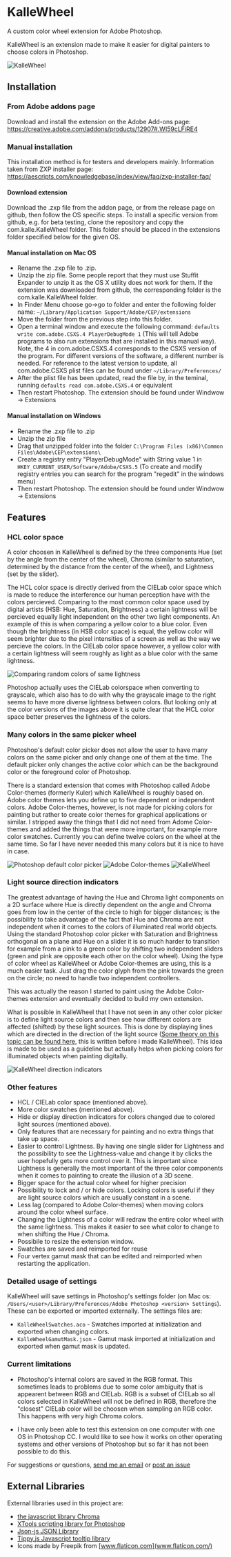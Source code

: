 # KalleWheel
A custom color wheel extension for Adobe Photoshop.

KalleWheel is an extension made to make it easier for digital painters to choose colors in
Photoshop.

![](doc_images/kallewheel.png "KalleWheel")

## Installation

### From Adobe addons page
Download and install the extension on the Adobe Add-ons page: https://creative.adobe.com/addons/products/12907#.WI59cLFiRE4

### Manual installation

This installation method is for testers and developers mainly. Information taken from ZXP installer page: https://aescripts.com/knowledgebase/index/view/faq/zxp-installer-faq/

#### Download extension

Download the .zxp file from the addon page, or from the release page on github, then follow the OS specific steps. To install a specific version from github, e.g. for beta testing, clone the repository and copy the com.kalle.KalleWheel folder. This folder should be placed in the extensions folder specified below for the given OS.

#### Manual installation on Mac OS

* Rename the .zxp file to .zip.
* Unzip the zip file. Some people report that they must use Stuffit Expander to unzip it as the OS X utility does not work for them.
    If the extension was downloaded from github, the corresponding folder is the com.kalle.KalleWheel folder.
* In Finder Menu choose go->go to folder and enter the following folder name: `~/Library/Application Support/Adobe/CEP/extensions`
* Move the folder from the previous step into this folder.
* Open a terminal window and execute the following command: `defaults write com.adobe.CSXS.4 PlayerDebugMode 1`
    (This will tell Adobe programs to also run extensions that are installed in this manual way).
    Note, the 4 in com.adobe.CSXS.4 corresponds to the CSXS version of the program. For different versions of the software, a different number is needed. For reference to the latest version to update, all com.adobe.CSXS plist files can be found under `~/Library/Preferences/`
* After the plist file has been updated, read the file by, in the teminal, running `defaults read com.adobe.CSXS.4` or equivalent
* Then restart Photoshop. The extension should be found under Windwow -> Extensions

#### Manual installation on Windows

* Rename the .zxp file to .zip
* Unzip the zip file
* Drag that unzipped folder into the folder `C:\Program Files (x86)\Common Files\Adobe\CEP\extensions\`
* Create a registry entry "PlayerDebugMode" with String value 1 in `HKEY_CURRENT_USER/Software/Adobe/CSXS.5`
    (To create and modify registry entries you can search for the program "regedit" in the windows menu)
* Then restart Photoshop. The extension should be found under Windwow -> Extensions

## Features

### HCL color space

A color choosen in KalleWheel is defined by the three components Hue (set by the angle from the center of the wheel), Chroma (similar to saturation, determined by the distance from the center of the wheel), and Lightness (set by the slider).

The HCL color space is directly derived from the CIELab color space which is made to reduce the interference our human perception have with the colors percieved. Comparing to the most common color space used by digital artists (HSB: Hue, Saturation, Brightness) a certain lightness will be percieved equally light independent on the other two light components. An example of this is when comparing a yellow color to a blue color. Even though the brightness (in HSB color space) is equal, the yellow color will seem brighter due to the pixel intensities of a screen as well as the way we percieve the colors. In the CIELab color space however, a yellow color with a certain lightness will seem roughly as light as a blue color with the same lightness.

![](doc_images/random_colors.png "Comparing random colors of same lightness")

Photoshop actually uses the CIELab colorspace when converting to grayscale, which also has to do with why the grayscale image to the right seems to have more diverse lightness between colors. But looking only at the color versions of the images above it is quite clear that the HCL color space better preserves the lightness of the colors. 

### Many colors in the same picker wheel

Photoshop's default color picker does not allow the user to have many colors on the same picker and only change one of them at the time. The default picker only changes the active color which can be the background color or the foreground color of Photoshop.

There is a standard extension that comes with Photoshop called Adobe Color-themes (formerly Kuler) which KalleWheel is roughly based on. Adobe color themes lets you define up to five dependent or independent colors. Adobe Color-themes, however, is not made for picking colors for painting but rather to create color themes for graphical applications or similar. I stripped away the things that I did not need from Adome Color-themes and added the things that were more important, for example more color swatches. Currently you can define twelve colors on the wheel at the same time. So far I have never needed this many colors but it is nice to have in case.

![](doc_images/swatches1.png "Photoshop default color picker")
![](doc_images/swatches2.png "Adobe Color-themes")
![](doc_images/swatches4.png "KalleWheel")

### Light source direction indicators

The greatest advantage of having the Hue and Chroma light components on a 2D surface where Hue is directly dependent on the angle and Chroma goes from low in the center of the circle to high for bigger distances; is the possibility to take advantage of the fact that Hue and Chroma are not independent when it comes to the colors of illuminated real world objects. Using the standard Photoshop color picker with Saturation and Brightness orthogonal on a plane and Hue on a slider it is so much harder to transition for example from a pink to a green color by shifting two independent sliders (green and pink are opposite each other on the color wheel). Using the type of color wheel as KalleWheel or Adobe Color-themes are using, this is a much easier task. Just drag the color glyph from the pink towards the green on the circle; no need to handle two independent controllers.

This was actually the reason I started to paint using the Adobe Color-themes extension and eventually decided to build my own extension.

What is possible in KalleWheel that I have not seen in any other color picker is to define light source colors and then see how different colors are affected (shifted) by these light sources. This is done by displaying lines which are directed in the direction of the light source ([Some theory on this topic can be found here](http://kbladin.se/tools/color_changes.php), this is written before i made KalleWheel). This idea is made to be used as a guideline but actually helps when picking colors for illuminated objects when painting digitally.

![](doc_images/directions.png "KalleWheel direction indicators")

### Other features

* HCL / CIELab color space (mentioned above).
* More color swatches (mentioned above).
* Hide or display direction indicators for colors changed due to colored light sources (mentioned above).
* Only features that are necessary for painting and no extra things that take up space.
* Easier to control Lightness. By having one single slider for Lightness and the possibility to see the Lightness-value and change it by clicks the user hopefully gets more control over it. This is important since Lightness is generally the most important of the three color components when it comes to painting to create the illusion of a 3D scene.
* Bigger space for the actual color wheel for higher precision
* Possibility to lock and / or hide colors. Locking colors is useful if they are light source colors which are usually constant in a scene.
* Less lag (compared to Adobe Color-themes) when moving colors around the color wheel surface.
* Changing the Lightness of a color will redraw the entire color wheel with the same lightness. This makes it easier to see what color to change to when shifting the Hue / Chroma.
* Possibile to resize the extension window.
* Swatches are saved and reimported for reuse
* Four vertex gamut mask that can be edited and reimported when restarting the application.

### Detailed usage of settings

KalleWheel will save settings in Photoshop's settings folder (on Mac os: `/Users/<user>/Library/Preferences/Adobe Photoshop <version> Settings`). These can be exported or imported externally. The settings files are:

* `KalleWheelSwatches.aco` - Swatches imported at initialization and exported when changing colors.
* `KalleWheelGamutMask.json` - Gamut mask imported at initialization and exported when gamut mask is updated.

### Current limitations

* Photoshop's internal colors are saved in the RGB format. This sometimes leads to problems due to some color ambiguity that is appearent between RGB and CIELab. RGB is a subset of CIELab so all colors selected in KalleWheel will not be defined in RGB, therefore the "closest" CIELab color will be choosen when sampling an RGB color. This happens with very high Chroma colors.

* I have only been able to test this extension on one computer with one OS in Photoshop CC. I would like to see how it works on other operating systems and other versions of Photoshop but so far it has not been possible to do this.

For suggestions or questions, [send me an email](mailto:kallebladin@gmail.com) or [post an issue](https://github.com/kbladin/KalleWheel/issues)

## External Libraries

External libraries used in this project are:

* [the javascript library Chroma](https://github.com/gka/chroma.js/)
* [XTools scripting library for Photoshop](http://ps-scripts.sourceforge.net/xtools.html)
* [Json-js JSON Library](https://github.com/douglascrockford/JSON-js)
* [Tippy.js Javascript tooltip library](https://atomiks.github.io/tippyjs/)
* Icons made by Freepik from [www.flaticon.com](www.flaticon.com/)
